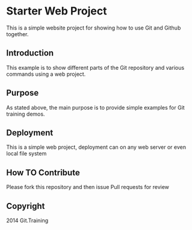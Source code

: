 # Starter Web Project

This is a simple website project for
showing how to use Git and Github together.

## Introduction

This example is to show different parts of the Git repository 
and various commands using a web project.

## Purpose

As stated above, the main purpose is to provide 
simple examples for Git training demos.

## Deployment

This is a simple web project, deployment can on any 
web server or even local file system

## How TO Contribute

Please fork this repository and then issue Pull requests for review

## Copyright

2014 Git.Training
